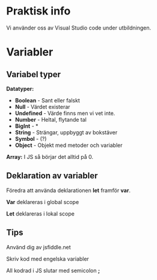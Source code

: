 # **Praktisk info**
Vi använder oss av Visual Studio code under utbildningen.


# **Variabler**
## **Variabel typer**
**Datatyper:**
- **Boolean** - Sant eller falskt
- **Null** - Värdet existerar
- **Undefined** - Värde finns men vi vet inte.
- **Number** - Heltal, flytande tal
- **BigInt** - *
- **String** - Strängar, uppbyggt av bokstäver
- **Symbol** - (?)
- **Object** - Objekt med metoder och variabler

**Array:**
I JS så börjar det alltid på 0.

## **Deklaration av variabler**

Föredra att använda deklarationen **let** framför **var**.

**Var** deklareras i global scope

**Let** deklareras i lokal scope
## **Tips** 
Använd dig av jsfiddle.net

Skriv kod med engelska variabler

All kodrad i JS slutar med semicolon **;**